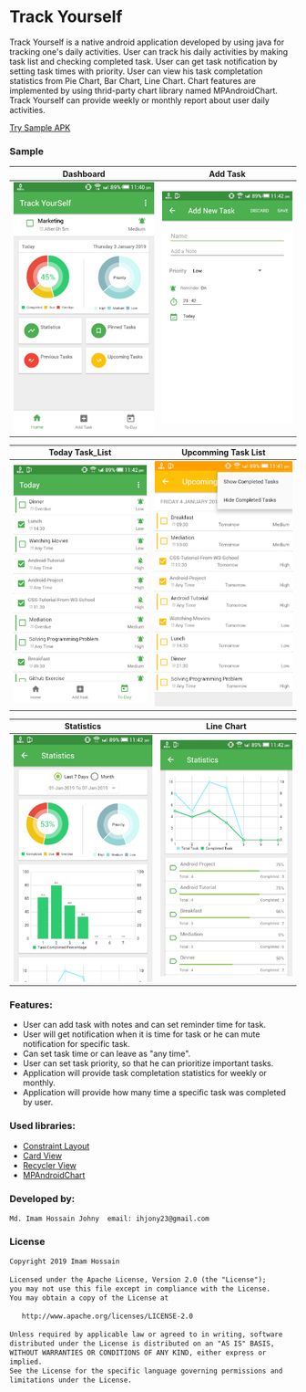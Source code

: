 # Track Yourself


Track Yourself is a native android application developed by using java for tracking one's daily activities. User can track his daily activities by making task list and checking completed task. User can get task notification by setting task times with priority. User can view his task completation statistics from Pie Chart, Bar Chart, Line Chart. Chart features are implemented by using thrid-party chart library named MPAndroidChart.
<br>Track Yourself can provide weekly or monthly report about user daily activities. 

[Try Sample APK](https://drive.google.com/open?id=16JnYHMTXqJPbg-Gpi5yj8f7xVUXkQVE6)

### Sample

Dashboard | Add Task
-------------|-----------------
![alt text](Screenshots/_dashboard.png "Dashboard") | ![alt text](Screenshots/_add_task.png "Add Task") 

Today Task_List | Upcomming Task List
-------------|-----------------
![alt text](Screenshots/_today_task_list.png "Today Task List") | ![alt text](Screenshots/_upcomming_task_list.png "Upcomming Task List")

Statistics | Line Chart
-------------|-----------------
![alt text](Screenshots/_statistics_pie_bar_chart.png "Statistics") | ![alt text](Screenshots/_statistics_line_chart.png "Line Chart") 


### Features:

* User can add task with notes and can set reminder time for task.
* User will get notification when it is time for task or he can mute notification for specific task.
* Can set task time or can leave as "any time". 
* User can set task priority, so that he can prioritize important tasks.
* Application will provide task completation statistics for weekly or monthly.
* Application will provide how many time a specific task was completed by user.


### Used libraries:

* [Constraint Layout](https://developer.android.com/training/constraint-layout)
* [Card View](https://developer.android.com/guide/topics/ui/layout/cardview)
* [Recycler View](https://developer.android.com/guide/topics/ui/layout/recyclerview)
* [MPAndroidChart](https://github.com/PhilJay/MPAndroidChart)


### Developed by:

	Md. Imam Hossain Johny  email: ihjony23@gmail.com


### License

```
Copyright 2019 Imam Hossain

Licensed under the Apache License, Version 2.0 (the "License");
you may not use this file except in compliance with the License.
You may obtain a copy of the License at

   http://www.apache.org/licenses/LICENSE-2.0

Unless required by applicable law or agreed to in writing, software
distributed under the License is distributed on an "AS IS" BASIS,
WITHOUT WARRANTIES OR CONDITIONS OF ANY KIND, either express or implied.
See the License for the specific language governing permissions and
limitations under the License.